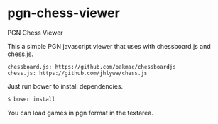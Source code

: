 # pgn-chess-viewer
PGN Chess Viewer

This a simple PGN javascript viewer that uses  with chessboard.js and chess.js.

    chessboard.js: https://github.com/oakmac/chessboardjs
    chess.js: https://github.com/jhlywa/chess.js

Just run bower to install dependencies.

```sh
$ bower install
```

You can load games in pgn format in the textarea. 
